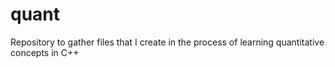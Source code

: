 # quant
Repository to gather files that I create in the process of learning quantitative concepts in C++
